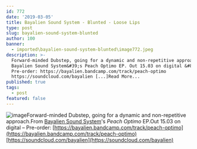 ```yaml
---
id: 772
date: '2019-03-05'
title: Bayalien Sound System - Blunted - Loose Lips
type: post
slug: bayalien-sound-system-blunted
author: 100
banner:
  - imported\bayalien-sound-system-blunted\image772.jpeg
description: >-
  Forward-minded Dubstep, going for a dynamic and non-repetitive approach. From
  Bayalien Sound System&#39;s Peach Optimo EP. Out 15.03 on digital &#8211;
  Pre-order: https://bayalien.bandcamp.com/track/peach-optimo
  https://soundcloud.com/bayalien [...]Read More...
published: true
tags:
  - post
featured: false
---
```

![image](../imported\bayalien-sound-system-blunted\image772.jpeg)Forward-minded Dubstep, going for a dynamic and non-repetitive approach.From [Bayalien Sound System](https://bayalien.bandcamp.com)'s _Peach Optimo_ EP.Out 15.03 on digital – Pre-order: [https://bayalien.bandcamp.com/track/peach-optimo](https://bayalien.bandcamp.com/track/peach-optimo)[https://soundcloud.com/bayalien](https://soundcloud.com/bayalien)